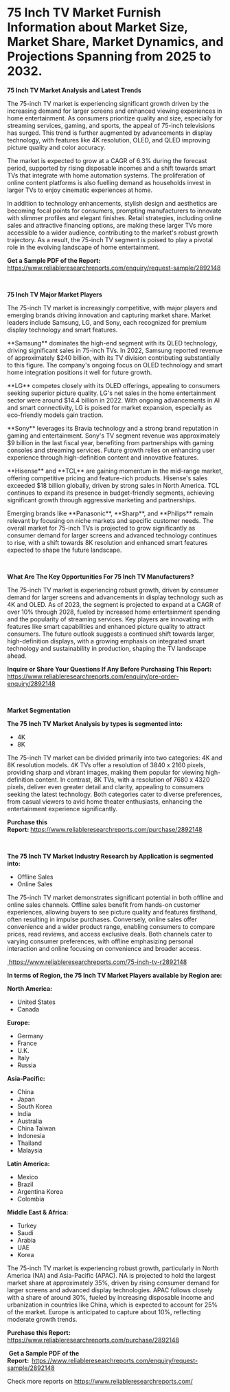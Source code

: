 <p><h1>75 Inch TV Market Furnish Information about Market Size, Market Share, Market Dynamics, and Projections Spanning from 2025 to 2032.</h1></p><p><strong>75 Inch TV Market Analysis and Latest Trends</strong></p>
<p><p>The 75-inch TV market is experiencing significant growth driven by the increasing demand for larger screens and enhanced viewing experiences in home entertainment. As consumers prioritize quality and size, especially for streaming services, gaming, and sports, the appeal of 75-inch televisions has surged. This trend is further augmented by advancements in display technology, with features like 4K resolution, OLED, and QLED improving picture quality and color accuracy.</p><p>The market is expected to grow at a CAGR of 6.3% during the forecast period, supported by rising disposable incomes and a shift towards smart TVs that integrate with home automation systems. The proliferation of online content platforms is also fuelling demand as households invest in larger TVs to enjoy cinematic experiences at home. </p><p>In addition to technology enhancements, stylish design and aesthetics are becoming focal points for consumers, prompting manufacturers to innovate with slimmer profiles and elegant finishes. Retail strategies, including online sales and attractive financing options, are making these larger TVs more accessible to a wider audience, contributing to the market's robust growth trajectory. As a result, the 75-inch TV segment is poised to play a pivotal role in the evolving landscape of home entertainment.</p></p>
<p><strong>Get a Sample PDF of the Report:&nbsp;</strong> <a href="https://www.reliableresearchreports.com/enquiry/request-sample/2892148?utm_campaign=2186&utm_medium=2&utm_source=Github&utm_content=ia&utm_term=15032025&utm_id=75-inch-tv">https://www.reliableresearchreports.com/enquiry/request-sample/2892148</a></p>
<p>&nbsp;</p>
<p><strong>75 Inch TV Major Market Players</strong></p>
<p><p>The 75-inch TV market is increasingly competitive, with major players and emerging brands driving innovation and capturing market share. Market leaders include Samsung, LG, and Sony, each recognized for premium display technology and smart features.</p><p>**Samsung** dominates the high-end segment with its QLED technology, driving significant sales in 75-inch TVs. In 2022, Samsung reported revenue of approximately $240 billion, with its TV division contributing substantially to this figure. The company's ongoing focus on OLED technology and smart home integration positions it well for future growth.</p><p>**LG** competes closely with its OLED offerings, appealing to consumers seeking superior picture quality. LG's net sales in the home entertainment sector were around $14.4 billion in 2022. With ongoing advancements in AI and smart connectivity, LG is poised for market expansion, especially as eco-friendly models gain traction.</p><p>**Sony** leverages its Bravia technology and a strong brand reputation in gaming and entertainment. Sony's TV segment revenue was approximately $9 billion in the last fiscal year, benefiting from partnerships with gaming consoles and streaming services. Future growth relies on enhancing user experience through high-definition content and innovative features.</p><p>**Hisense** and **TCL** are gaining momentum in the mid-range market, offering competitive pricing and feature-rich products. Hisense's sales exceeded $18 billion globally, driven by strong sales in North America. TCL continues to expand its presence in budget-friendly segments, achieving significant growth through aggressive marketing and partnerships.</p><p>Emerging brands like **Panasonic**, **Sharp**, and **Philips** remain relevant by focusing on niche markets and specific customer needs. The overall market for 75-inch TVs is projected to grow significantly as consumer demand for larger screens and advanced technology continues to rise, with a shift towards 8K resolution and enhanced smart features expected to shape the future landscape.</p></p>
<p>&nbsp;</p>
<p><strong>What Are The Key Opportunities For 75 Inch TV Manufacturers?</strong></p>
<p><p>The 75-inch TV market is experiencing robust growth, driven by consumer demand for larger screens and advancements in display technology such as 4K and OLED. As of 2023, the segment is projected to expand at a CAGR of over 10% through 2028, fueled by increased home entertainment spending and the popularity of streaming services. Key players are innovating with features like smart capabilities and enhanced picture quality to attract consumers. The future outlook suggests a continued shift towards larger, high-definition displays, with a growing emphasis on integrated smart technology and sustainability in production, shaping the TV landscape ahead.</p></p>
<p><strong>Inquire or Share Your Questions If Any Before Purchasing This Report:</strong> <a href="https://www.reliableresearchreports.com/enquiry/pre-order-enquiry/2892148?utm_campaign=2186&utm_medium=2&utm_source=Github&utm_content=ia&utm_term=15032025&utm_id=75-inch-tv">https://www.reliableresearchreports.com/enquiry/pre-order-enquiry/2892148</a></p>
<p>&nbsp;</p>
<p><strong>Market Segmentation</strong></p>
<p><strong>The 75 Inch TV Market Analysis by types is segmented into:</strong></p>
<p><ul><li>4K</li><li>8K</li></ul></p>
<p><p>The 75-inch TV market can be divided primarily into two categories: 4K and 8K resolution models. 4K TVs offer a resolution of 3840 x 2160 pixels, providing sharp and vibrant images, making them popular for viewing high-definition content. In contrast, 8K TVs, with a resolution of 7680 x 4320 pixels, deliver even greater detail and clarity, appealing to consumers seeking the latest technology. Both categories cater to diverse preferences, from casual viewers to avid home theater enthusiasts, enhancing the entertainment experience significantly.</p></p>
<p><strong>Purchase this Report:&nbsp;</strong><a href="https://www.reliableresearchreports.com/purchase/2892148?utm_campaign=2186&utm_medium=2&utm_source=Github&utm_content=ia&utm_term=15032025&utm_id=75-inch-tv">https://www.reliableresearchreports.com/purchase/2892148</a></p>
<p>&nbsp;</p>
<p><strong>The 75 Inch TV Market Industry Research by Application is segmented into:</strong></p>
<p><ul><li>Offline Sales</li><li>Online Sales</li></ul></p>
<p><p>The 75-inch TV market demonstrates significant potential in both offline and online sales channels. Offline sales benefit from hands-on customer experiences, allowing buyers to see picture quality and features firsthand, often resulting in impulse purchases. Conversely, online sales offer convenience and a wider product range, enabling consumers to compare prices, read reviews, and access exclusive deals. Both channels cater to varying consumer preferences, with offline emphasizing personal interaction and online focusing on convenience and broader access.</p></p>
<p><a href="https://www.reliableresearchreports.com/75-inch-tv-r2892148?utm_campaign=2186&utm_medium=2&utm_source=Github&utm_content=ia&utm_term=15032025&utm_id=75-inch-tv">&nbsp;https://www.reliableresearchreports.com/75-inch-tv-r2892148</a></p>
<p><strong>In terms of Region, the 75 Inch TV Market Players available by Region are:</strong></p>
<p>
    <p> <strong> North America: </strong>
        <ul>
            <li>United States</li>
            <li>Canada</li>
        </ul>
        </p> 
    <p> <strong> Europe: </strong>
        <ul>
            <li>Germany</li>
            <li>France</li>
            <li>U.K.</li>
            <li>Italy</li>
            <li>Russia</li>
        </ul>
        </p> 
    <p> <strong> Asia-Pacific: </strong>
        <ul>
            <li>China</li>
            <li>Japan</li>
            <li>South Korea</li>
            <li>India</li>
            <li>Australia</li>
            <li>China Taiwan</li>
            <li>Indonesia</li>
            <li>Thailand</li>
            <li>Malaysia</li>
        </ul>
        </p> 
    <p> <strong> Latin America: </strong>
        <ul>
            <li>Mexico</li>
            <li>Brazil</li>
            <li>Argentina Korea</li>
            <li>Colombia</li>
        </ul>
        </p> 
    <p> <strong> Middle East & Africa: </strong>
        <ul>
            <li>Turkey</li>
            <li>Saudi</li>
            <li>Arabia</li>
            <li>UAE</li>
            <li>Korea</li>
        </ul>
    </p>
    </p>
<p><p>The 75-inch TV market is experiencing robust growth, particularly in North America (NA) and Asia-Pacific (APAC). NA is projected to hold the largest market share at approximately 35%, driven by rising consumer demand for larger screens and advanced display technologies. APAC follows closely with a share of around 30%, fueled by increasing disposable income and urbanization in countries like China, which is expected to account for 25% of the market. Europe is anticipated to capture about 10%, reflecting moderate growth trends.</p></p>
<p><strong>Purchase this Report: </strong><a href="https://www.reliableresearchreports.com/purchase/2892148?utm_campaign=2186&utm_medium=2&utm_source=Github&utm_content=ia&utm_term=15032025&utm_id=75-inch-tv">https://www.reliableresearchreports.com/purchase/2892148</a></p>
<p>&nbsp;<strong>Get a Sample PDF of the Report:&nbsp;&nbsp;</strong><a href="https://www.reliableresearchreports.com/enquiry/request-sample/2892148?utm_campaign=2186&utm_medium=2&utm_source=Github&utm_content=ia&utm_term=15032025&utm_id=75-inch-tv">https://www.reliableresearchreports.com/enquiry/request-sample/2892148</a></p>
<p><strong></strong></p>
<p>Check more reports on <a href="https://www.reliableresearchreports.com/?utm_campaign=2186&utm_medium=2&utm_source=Github&utm_content=ia&utm_term=15032025&utm_id=75-inch-tv">https://www.reliableresearchreports.com/</a></p>